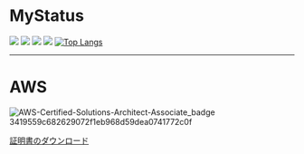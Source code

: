 # MyStatus
![](http://github-profile-summary-cards.vercel.app/api/cards/profile-details?username=YoshimasaAsada&theme=dark)
![](http://github-profile-summary-cards.vercel.app/api/cards/repos-per-language?username=YoshimasaAsada&theme=dark)
![](http://github-profile-summary-cards.vercel.app/api/cards/most-commit-language?username=YoshimasaAsada&theme=dark)
![](http://github-profile-summary-cards.vercel.app/api/cards/stats?username=YoshimasaAsada&theme=dark)
[![Top Langs](https://github-readme-stats.vercel.app/api/top-langs/?username=YoshimasaAsada&layout=compact&theme=dark)](https://github.com/anuraghazra/github-readme-stats)
***
# AWS
![AWS-Certified-Solutions-Architect-Associate_badge 3419559c682629072f1eb968d59dea0741772c0f](https://github.com/YoshimasaAsada/YoshimasaAsada/assets/75955612/5eebd355-b62c-400f-9f5e-93fcd9fa0d16)

[証明書のダウンロード](https://www.certmetrics.com/amazon/electronic_certificate.aspx?cert=23387C5A793A06BC83AEF8567C5C69EEO8587BAAD48A5D182E479D0E08DDC99A0)


